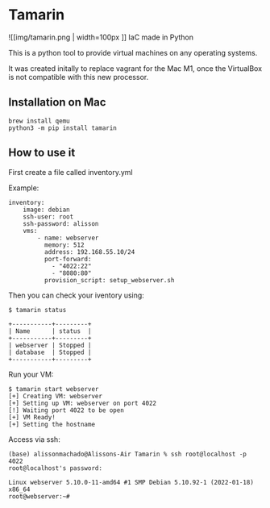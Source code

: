 # Tamarin
![[img/tamarin.png | width=100px ]] IaC made in Python

This is a python tool to provide virtual machines on any operating systems.

It was created initally to replace vagrant for the Mac M1, once the VirtualBox is not compatible with this new processor.


## Installation on Mac

    brew install qemu
    python3 -m pip install tamarin

## How to use it

First create a file called inventory.yml

Example:

    inventory:
        image: debian
        ssh-user: root
        ssh-password: alisson
        vms:
            - name: webserver
              memory: 512
              address: 192.168.55.10/24
              port-forward:
                - "4022:22"
                - "8080:80"
              provision_script: setup_webserver.sh    

Then you can check your iventory using:

    $ tamarin status

    +-----------+---------+
    | Name      | status  |
    +-----------+---------+
    | webserver | Stopped |
    | database  | Stopped |
    +-----------+---------+

Run your VM:

    $ tamarin start webserver
    [+] Creating VM: webserver
    [+] Setting up VM: webserver on port 4022
    [!] Waiting port 4022 to be open
    [+] VM Ready!
    [+] Setting the hostname

Access via ssh:

    (base) alissonmachado@Alissons-Air Tamarin % ssh root@localhost -p 4022
    root@localhost's password: 
    
    Linux webserver 5.10.0-11-amd64 #1 SMP Debian 5.10.92-1 (2022-01-18) x86_64
    root@webserver:~# 


